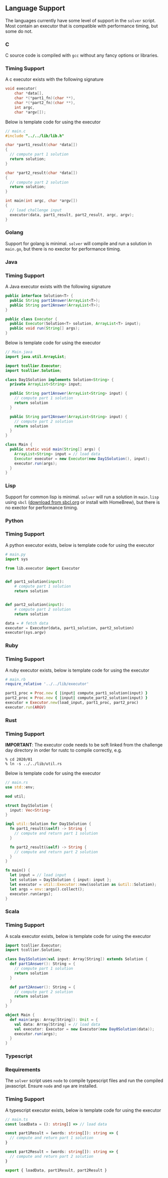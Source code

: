 ## Language Support

The languages currently have some level of support in the `solver` script. Most contain an executor that is compatible with performance timing, but some do not.

### C

C source code is compiled with `gcc` without any fancy options or libraries.

### Timing Support

A c executor exists with the following signature

```c
void executor(
    char *data[],
    char *(*part1_fn)(char **),
    char *(*part2_fn)(char **),
    int argc,
    char *argv[]);
```

Below is template code for using the executor

```c
// main.c
#include "../../lib/lib.h"

char *part1_result(char *data[])
{
  // compute part 1 solution
  return solution;
}

char *part2_result(char *data[])
{
  // compute part 2 solution
  return solution;
}

int main(int argc, char *argv[])
{
  // load challenge input
  executor(data, part1_result, part2_result, argc, argv);
}
```

### Golang

Support for golang is minimal. `solver` will compile and run a solution in `main.go`, but there is no exector for performance timing.

### Java

### Timing Support

A Java executor exists with the following signature

```java
public interface Solution<T> {
  public String part1Answer(ArrayList<T>);
  public String part2Answer(ArrayList<T>);
}

public class Executor {
  public Executor(Solution<T> solution, ArrayList<T> input);
  public void run(String[] args);
}
```

Below is template code for using the executor

```java
// Main.java
import java.util.ArrayList;

import tcollier.Executor;
import tcollier.Solution;

class Day1Solution implements Solution<String> {
  private ArrayList<String> input;

  public String part1Answer(ArrayList<String> input) {
    // compute part 1 solution
    return solution
  }

  public String part2Answer(ArrayList<String> input) {
    // compute part 2 solution
    return solution
  }
}

class Main {
  public static void main(String[] args) {
    ArrayList<String> input = // load data
    Executor executor = new Executor(new Day1Solution(), input);
    executor.run(args);
  }
}
```

### Lisp

Support for common lisp is minimal. `solver` will run a solution in `main.lisp` using `sbcl` ([download from sbcl.org](http://www.sbcl.org/) or install with HomeBrew), but there is no exector for performance timing.

### Python

### Timing Support

A python executor exists, below is template code for using the executor

```python
# main.py
import sys

from lib.executor import Executor


def part1_solution(input):
    # compute part 1 solution
    return solution


def part2_solution(input):
    # compute part 2 solution
    return solution

data = # fetch data
executor = Executor(data, part1_solution, part2_solution)
executor(sys.argv)
```

### Ruby

### Timing Support

A ruby executor exists, below is template code for using the executor

```ruby
# main.rb
require_relative '../../lib/executor'

part1_proc = Proc.new { |input| compute_part1_solution(input) }
part2_proc = Proc.new { |input| compute_part2_solution(input) }
executor = Executor.new(load_input, part1_proc, part2_proc)
executor.run(ARGV)
```

### Rust

### Timing Support

**IMPORTANT**: The executor code needs to be soft linked from the challenge day directory in order for rustc to compile correctly, e.g.

```
% cd 2020/01
% ln -s ../../lib/util.rs
```

Below is template code for using the executor

```rs
// main.rs
use std::env;

mod util;

struct Day1Solution {
  input: Vec<String>
}

impl util::Solution for Day1Solution {
  fn part1_result(&self) -> String {
    // compute and return part 1 solution
  }

  fn part2_result(&self) -> String {
    // compute and return part 2 solution
  }
}

fn main() {
  let input = // load input
  let solution = Day1Solution { input: input };
  let executor = util::Executor::new(&solution as &util::Solution);
  let args = env::args().collect();
  executor.run(args);
}
```

### Scala

### Timing Support

A scala executor exists, below is template code for using the executor

```scala
import tcollier.Executor;
import tcollier.Solution;

class Day1Solution(val input: Array[String]) extends Solution {
  def part1Answer(): String = {
    // compute part 1 solution
    return solution
  }

  def part2Answer(): String = {
    // compute part 2 solution
    return solution
  }
}

object Main {
  def main(args: Array[String]): Unit = {
    val data: Array[String] = // load data
    val executor: Executor = new Executor(new Day0Solution(data));
    executor.run(args);
  }
}
```

### Typescript

### Requirements

The `solver` script uses `node` to compile typescript files and run the compiled javascript. Ensure `node` and `npm` are installed.

### Timing Support

A typescript executor exists, below is template code for using the executor

```ts
// main.ts
const loadData = (): string[] => // load data

const part1Result = (words: string[]): string => {
  // compute and return part 1 solution
}

const part2Result = (words: string[]): string => {
  // compute and return part 2 solution
}

export { loadData, part1Result, part2Result }
```
